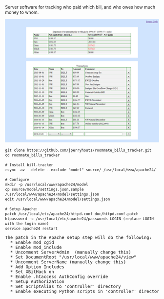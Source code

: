 Server software for tracking who paid which bill, and who owes
how much money to whom.

![alt tag](https://raw.githubusercontent.com/jperryhouts/roommate_bills_tracker/master/Screenshot.png)

```
git clone https://github.com/jperryhouts/roommate_bills_tracker.git
cd roommate_bills_tracker

# Install bill-tracker
rsync -av --delete --exclude "model" source/ /usr/local/www/apache24/

# Configure
mkdir -p /usr/local/www/apache24/model
cp source/model/settings.json.sample /usr/local/www/apache24/model/settings.json
edit /usr/local/www/apache24/model/settings.json

# Setup Apache:
patch /usr/local/etc/apache24/httpd.conf doc/httpd.conf.patch
htpassword -c /usr/local/etc/apache24/passwords LOGIN (replace LOGIN with the login name)
service apache24 restart
```

<pre>
The patch in the Apache setup step will do the following:
  * Enable mod_cgid
  * Enable mod_include
  * Uncomment ServerAdmin <email address> (manually change this)
  * Set DocumentRoot "/usr/local/www/apache24/view"
  * Uncomment ServerName (manually change this)
  * Add Option Includes
  * Set XBitHack on
  * Enable .htaccess AuthConfig override
  * Setup Authorization
  * Set ScriptAlias to 'controller' directory
  * Enable executing Python scripts in 'controller' directory
</pre>
